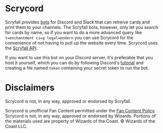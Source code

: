 # Scrycord
Scryfall provides [bots](https://scryfall.com/bots) for Discord and Slack that can retreive cards and print them to your channels. The Scryfall bots, however, only let you search for cards by name, so if you want to do a more advanced query like `t=enchantment ci=g legal=modern` you can use Scrycord for the convenience of not having to pull up the website every time. Scrycord uses the [Scryfall API](https://scryfall.com/docs/api).

If you want to use this bot on your Discord server, it's preferable that you host it yourself, which you can do by following Discord's [tutorial](https://discord.com/developers/docs/intro) and creating a file named `token` containing your secret token to run the bot.

# Disclaimers
Scrycord is not, in any way, approved or endorsed by Scryfall.

Scrycord is unofficial Fan Content permitted under the [Fan Content Policy](https://company.wizards.com/en/legal/fancontentpolicy). Scrycord is not, in any way, approved or endorsed by Wizards. Portions of the materials used are property of Wizards of the Coast. © Wizards of the Coast LLC.
